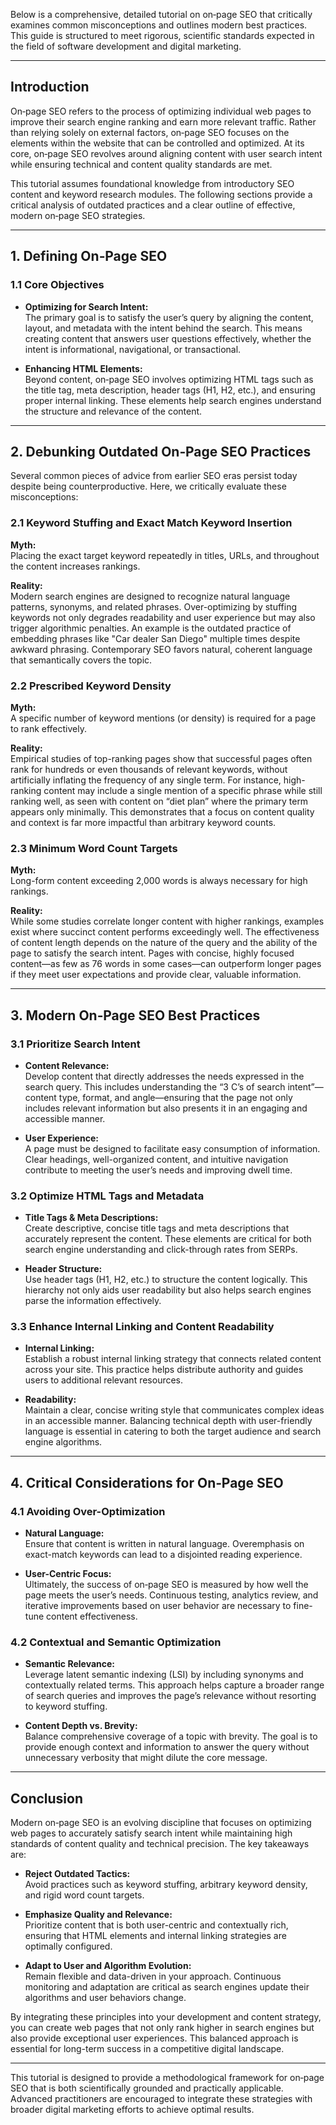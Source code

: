 Below is a comprehensive, detailed tutorial on on‐page SEO that critically examines common misconceptions and outlines modern best practices. This guide is structured to meet rigorous, scientific standards expected in the field of software development and digital marketing.

---

## Introduction

On‐page SEO refers to the process of optimizing individual web pages to improve their search engine ranking and earn more relevant traffic. Rather than relying solely on external factors, on‐page SEO focuses on the elements within the website that can be controlled and optimized. At its core, on‐page SEO revolves around aligning content with user search intent while ensuring technical and content quality standards are met.

This tutorial assumes foundational knowledge from introductory SEO content and keyword research modules. The following sections provide a critical analysis of outdated practices and a clear outline of effective, modern on‐page SEO strategies.

---

## 1. Defining On‐Page SEO

### 1.1 Core Objectives

- **Optimizing for Search Intent:**  
  The primary goal is to satisfy the user’s query by aligning the content, layout, and metadata with the intent behind the search. This means creating content that answers user questions effectively, whether the intent is informational, navigational, or transactional.

- **Enhancing HTML Elements:**  
  Beyond content, on‐page SEO involves optimizing HTML tags such as the title tag, meta description, header tags (H1, H2, etc.), and ensuring proper internal linking. These elements help search engines understand the structure and relevance of the content.

---

## 2. Debunking Outdated On‐Page SEO Practices

Several common pieces of advice from earlier SEO eras persist today despite being counterproductive. Here, we critically evaluate these misconceptions:

### 2.1 Keyword Stuffing and Exact Match Keyword Insertion

**Myth:**  
Placing the exact target keyword repeatedly in titles, URLs, and throughout the content increases rankings.

**Reality:**  
Modern search engines are designed to recognize natural language patterns, synonyms, and related phrases. Over-optimizing by stuffing keywords not only degrades readability and user experience but may also trigger algorithmic penalties. An example is the outdated practice of embedding phrases like "Car dealer San Diego" multiple times despite awkward phrasing. Contemporary SEO favors natural, coherent language that semantically covers the topic.

### 2.2 Prescribed Keyword Density

**Myth:**  
A specific number of keyword mentions (or density) is required for a page to rank effectively.

**Reality:**  
Empirical studies of top-ranking pages show that successful pages often rank for hundreds or even thousands of relevant keywords, without artificially inflating the frequency of any single term. For instance, high-ranking content may include a single mention of a specific phrase while still ranking well, as seen with content on “diet plan” where the primary term appears only minimally. This demonstrates that a focus on content quality and context is far more impactful than arbitrary keyword counts.

### 2.3 Minimum Word Count Targets

**Myth:**  
Long-form content exceeding 2,000 words is always necessary for high rankings.

**Reality:**  
While some studies correlate longer content with higher rankings, examples exist where succinct content performs exceedingly well. The effectiveness of content length depends on the nature of the query and the ability of the page to satisfy the search intent. Pages with concise, highly focused content—as few as 76 words in some cases—can outperform longer pages if they meet user expectations and provide clear, valuable information.

---

## 3. Modern On‐Page SEO Best Practices

### 3.1 Prioritize Search Intent

- **Content Relevance:**  
  Develop content that directly addresses the needs expressed in the search query. This includes understanding the “3 C’s of search intent”—content type, format, and angle—ensuring that the page not only includes relevant information but also presents it in an engaging and accessible manner.
  
- **User Experience:**  
  A page must be designed to facilitate easy consumption of information. Clear headings, well-organized content, and intuitive navigation contribute to meeting the user’s needs and improving dwell time.

### 3.2 Optimize HTML Tags and Metadata

- **Title Tags & Meta Descriptions:**  
  Create descriptive, concise title tags and meta descriptions that accurately represent the content. These elements are critical for both search engine understanding and click-through rates from SERPs.
  
- **Header Structure:**  
  Use header tags (H1, H2, etc.) to structure the content logically. This hierarchy not only aids user readability but also helps search engines parse the information effectively.

### 3.3 Enhance Internal Linking and Content Readability

- **Internal Linking:**  
  Establish a robust internal linking strategy that connects related content across your site. This practice helps distribute authority and guides users to additional relevant resources.
  
- **Readability:**  
  Maintain a clear, concise writing style that communicates complex ideas in an accessible manner. Balancing technical depth with user-friendly language is essential in catering to both the target audience and search engine algorithms.

---

## 4. Critical Considerations for On‐Page SEO

### 4.1 Avoiding Over-Optimization

- **Natural Language:**  
  Ensure that content is written in natural language. Overemphasis on exact-match keywords can lead to a disjointed reading experience.
  
- **User-Centric Focus:**  
  Ultimately, the success of on‐page SEO is measured by how well the page meets the user’s needs. Continuous testing, analytics review, and iterative improvements based on user behavior are necessary to fine-tune content effectiveness.

### 4.2 Contextual and Semantic Optimization

- **Semantic Relevance:**  
  Leverage latent semantic indexing (LSI) by including synonyms and contextually related terms. This approach helps capture a broader range of search queries and improves the page’s relevance without resorting to keyword stuffing.
  
- **Content Depth vs. Brevity:**  
  Balance comprehensive coverage of a topic with brevity. The goal is to provide enough context and information to answer the query without unnecessary verbosity that might dilute the core message.

---

## Conclusion

Modern on‐page SEO is an evolving discipline that focuses on optimizing web pages to accurately satisfy search intent while maintaining high standards of content quality and technical precision. The key takeaways are:

- **Reject Outdated Tactics:**  
  Avoid practices such as keyword stuffing, arbitrary keyword density, and rigid word count targets.
  
- **Emphasize Quality and Relevance:**  
  Prioritize content that is both user-centric and contextually rich, ensuring that HTML elements and internal linking strategies are optimally configured.
  
- **Adapt to User and Algorithm Evolution:**  
  Remain flexible and data-driven in your approach. Continuous monitoring and adaptation are critical as search engines update their algorithms and user behaviors change.

By integrating these principles into your development and content strategy, you can create web pages that not only rank higher in search engines but also provide exceptional user experiences. This balanced approach is essential for long-term success in a competitive digital landscape.

--- 

This tutorial is designed to provide a methodological framework for on‐page SEO that is both scientifically grounded and practically applicable. Advanced practitioners are encouraged to integrate these strategies with broader digital marketing efforts to achieve optimal results.
